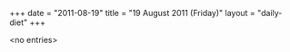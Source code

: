 +++
date = "2011-08-19"
title = "19 August 2011 (Friday)"
layout = "daily-diet"
+++

<p>&lt;no entries&gt;</p>